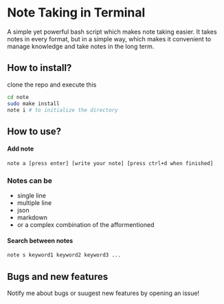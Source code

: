 # Note Taking in Terminal

A simple yet powerful bash script which makes note taking easier. It takes notes in every format, but in a simple way, which makes it convenient to manage knowledge and take notes in the long term.

## How to install?

clone the repo and execute this

```bash
cd note
sudo make install
note i # to initialize the directory
```

## How to use?

#### Add note
```
note a [press enter] [write your note] [press ctrl+d when finished]
```

### Notes can be

- single line
- multiple line
- json
- markdown
- or a complex combination of the afformentioned

#### Search between notes

```bash
note s keyword1 keyword2 keyword3 ...
```

## Bugs and new features

Notify me about bugs or suugest new features by opening an issue!
